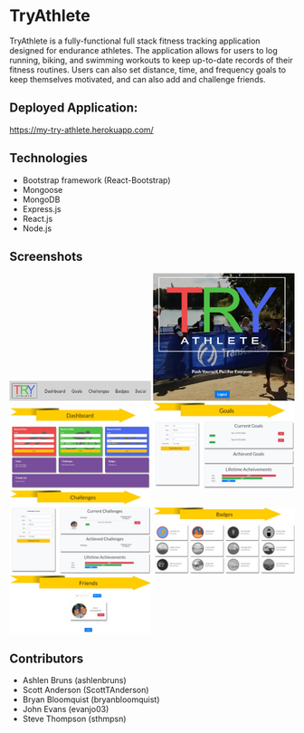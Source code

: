 # TryAthlete

TryAthlete is a fully-functional full stack fitness tracking application designed for endurance athletes. The application allows for users to log running, biking, and swimming workouts to keep up-to-date records of their fitness routines.  Users can also set distance, time, and frequency goals to keep themselves motivated, and can also add and challenge friends.

 
## Deployed Application:
https://my-try-athlete.herokuapp.com/

## Technologies
* Bootstrap framework (React-Bootstrap)
* Mongoose
* MongoDB
* Express.js
* React.js
* Node.js
 
## Screenshots
<img src="design-docs/screenshots/02-Nav.jpg" width="250" alt="Nav">
<img src="design-docs/screenshots/01-Splash.jpg" width="250" alt="Splash"> 
<img src="design-docs/screenshots/03-Dash.jpg" width="250" alt="Dash">
<img src="design-docs/screenshots/04-Goals.jpg" width="250" alt="Goals">
<img src="design-docs/screenshots/05-Challenges.jpg" width="250" alt="Challenges">
<img src="design-docs/screenshots/06-Badges.jpg" width="250" alt="Badges">
<img src="design-docs/screenshots/07-Social.jpg" width="250" alt="Social">


## Contributors
* Ashlen Bruns (ashlenbruns)
* Scott Anderson (ScottTAnderson)
* Bryan Bloomquist (bryanbloomquist)
* John Evans (evanjo03)
* Steve Thompson (sthmpsn)
